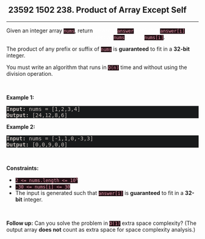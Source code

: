 <h2> 23592 1502
238. Product of Array Except Self</h2><hr><div style="border-color: rgba(140, 122, 115, 0.65) !important;"><p style="border-color: rgba(140, 122, 115, 0.65) !important;">Given an integer array <code style="background-color: rgb(36, 17, 22) !important; color: rgb(236, 153, 174) !important; border-color: rgb(171, 35, 69) !important;">nums</code>, return <em style="color: rgba(255, 255, 255, 0.65) !important; border-color: rgba(140, 122, 115, 0.65) !important;">an array</em> <code style="background-color: rgb(36, 17, 22) !important; color: rgb(236, 153, 174) !important; border-color: rgb(171, 35, 69) !important;">answer</code> <em style="color: rgba(255, 255, 255, 0.65) !important; border-color: rgba(140, 122, 115, 0.65) !important;">such that</em> <code style="background-color: rgb(36, 17, 22) !important; color: rgb(236, 153, 174) !important; border-color: rgb(171, 35, 69) !important;">answer[i]</code> <em style="color: rgba(255, 255, 255, 0.65) !important; border-color: rgba(140, 122, 115, 0.65) !important;">is equal to the product of all the elements of</em> <code style="background-color: rgb(36, 17, 22) !important; color: rgb(236, 153, 174) !important; border-color: rgb(171, 35, 69) !important;">nums</code> <em style="color: rgba(255, 255, 255, 0.65) !important; border-color: rgba(140, 122, 115, 0.65) !important;">except</em> <code style="background-color: rgb(36, 17, 22) !important; color: rgb(236, 153, 174) !important; border-color: rgb(171, 35, 69) !important;">nums[i]</code>.</p>

<p style="border-color: rgba(140, 122, 115, 0.65) !important;">The product of any prefix or suffix of <code style="background-color: rgb(36, 17, 22) !important; color: rgb(236, 153, 174) !important; border-color: rgb(171, 35, 69) !important;">nums</code> is <strong style="border-color: rgba(140, 122, 115, 0.65) !important;">guaranteed</strong> to fit in a <strong style="border-color: rgba(140, 122, 115, 0.65) !important;">32-bit</strong> integer.</p>

<p style="border-color: rgba(140, 122, 115, 0.65) !important;">You must write an algorithm that runs in&nbsp;<code style="background-color: rgb(36, 17, 22) !important; color: rgb(236, 153, 174) !important; border-color: rgb(171, 35, 69) !important;">O(n)</code>&nbsp;time and without using the division operation.</p>

<p style="border-color: rgba(140, 122, 115, 0.65) !important;">&nbsp;</p>
<p style="border-color: rgba(140, 122, 115, 0.65) !important;"><strong class="example" style="border-color: rgba(140, 122, 115, 0.65) !important;">Example 1:</strong></p>
<pre style="background-color: rgb(24, 26, 27) !important; color: rgb(200, 192, 188) !important; border-color: rgb(126, 109, 103) !important;"><strong style="border-color: rgb(112, 97, 92) !important;">Input:</strong> nums = [1,2,3,4]
<strong style="border-color: rgb(112, 97, 92) !important;">Output:</strong> [24,12,8,6]
</pre><p style="border-color: rgba(140, 122, 115, 0.65) !important;"><strong class="example" style="border-color: rgba(140, 122, 115, 0.65) !important;">Example 2:</strong></p>
<pre style="background-color: rgb(24, 26, 27) !important; color: rgb(200, 192, 188) !important; border-color: rgb(126, 109, 103) !important;"><strong style="border-color: rgb(112, 97, 92) !important;">Input:</strong> nums = [-1,1,0,-3,3]
<strong style="border-color: rgb(112, 97, 92) !important;">Output:</strong> [0,0,9,0,0]
</pre>
<p style="border-color: rgba(140, 122, 115, 0.65) !important;">&nbsp;</p>
<p style="border-color: rgba(140, 122, 115, 0.65) !important;"><strong style="border-color: rgba(140, 122, 115, 0.65) !important;">Constraints:</strong></p>

<ul style="border-color: rgba(140, 122, 115, 0.65) !important;">
	<li style="border-color: rgba(140, 122, 115, 0.65) !important;"><code style="background-color: rgb(36, 17, 22) !important; color: rgb(236, 153, 174) !important; border-color: rgb(171, 35, 69) !important;">2 &lt;= nums.length &lt;= 10<sup style="border-color: rgb(171, 35, 69) !important;">5</sup></code></li>
	<li style="border-color: rgba(140, 122, 115, 0.65) !important;"><code style="background-color: rgb(36, 17, 22) !important; color: rgb(236, 153, 174) !important; border-color: rgb(171, 35, 69) !important;">-30 &lt;= nums[i] &lt;= 30</code></li>
	<li style="border-color: rgba(140, 122, 115, 0.65) !important;">The input is generated such that <code style="background-color: rgb(36, 17, 22) !important; color: rgb(236, 153, 174) !important; border-color: rgb(171, 35, 69) !important;">answer[i]</code> is <strong style="border-color: rgba(140, 122, 115, 0.65) !important;">guaranteed</strong> to fit in a <strong style="border-color: rgba(140, 122, 115, 0.65) !important;">32-bit</strong> integer.</li>
</ul>

<p style="border-color: rgba(140, 122, 115, 0.65) !important;">&nbsp;</p>
<p style="border-color: rgba(140, 122, 115, 0.65) !important;"><strong style="border-color: rgba(140, 122, 115, 0.65) !important;">Follow up:</strong>&nbsp;Can you solve the problem in <code style="background-color: rgb(36, 17, 22) !important; color: rgb(236, 153, 174) !important; border-color: rgb(171, 35, 69) !important;">O(1)</code>&nbsp;extra&nbsp;space complexity? (The output array <strong style="border-color: rgba(140, 122, 115, 0.65) !important;">does not</strong> count as extra space for space complexity analysis.)</p>
</div>